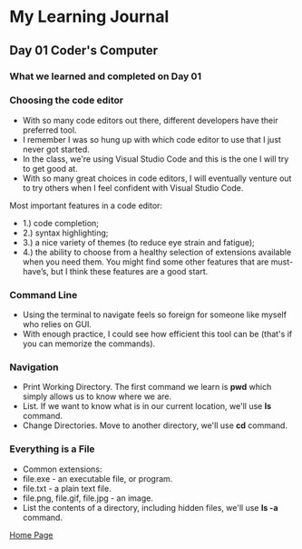 # My Learning Journal

## Day 01 Coder's Computer

### What we learned and completed on Day 01

### Choosing the code editor

- With so many code editors out there, different developers have their preferred tool.
- I remember I was so hung up with which code editor to use that I just never got started.
- In the class, we're using Visual Studio Code and this is the one I will try to get good at.
- With so many great choices in code editors, I will eventually venture out to try others when I feel confident with Visual Studio Code.

Most important features in a code editor:

- 1.) code completion;
- 2.) syntax highlighting; 
- 3.) a nice variety of themes (to reduce eye strain and fatigue); 
- 4.) the ability to choose from a healthy selection of extensions available when you need them. You might find some other
features that are must-have’s, but I think these features are a good start.

### Command Line

- Using the terminal to navigate feels so foreign for someone like myself who relies on GUI.
- With enough practice, I could see how efficient this tool can be (that's if you can memorize the commands). 

### Navigation

- Print Working Directory. The first command we learn is **pwd** which simply allows us to know where we are.
- List. If we want to know what is in our current location, we'll use **ls** command.
- Change Directories. Move to another directory, we'll use **cd** command. 

### Everything is a File

- Common extensions:
- file.exe - an executable file, or program.
- file.txt - a plain text file.
- file.png, file.gif, file.jpg - an image.
- List the contents of a directory, including hidden files, we'll use **ls -a** command.

[Home Page](kenney-yang.github.io/reading-notes/)
